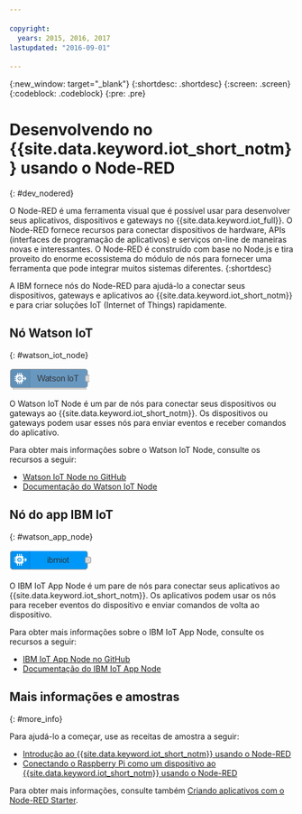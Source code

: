 ```yaml
---

copyright:
  years: 2015, 2016, 2017
lastupdated: "2016-09-01"

---
```


{:new_window: target="_blank"}
{:shortdesc: .shortdesc}
{:screen: .screen}
{:codeblock: .codeblock}
{:pre: .pre}

# Desenvolvendo no {{site.data.keyword.iot_short_notm}} usando o Node-RED
{: #dev_nodered}

O Node-RED é uma ferramenta visual que é possível usar para desenvolver seus aplicativos, dispositivos e gateways no {{site.data.keyword.iot_full}}. O Node-RED fornece recursos para conectar dispositivos de hardware, APIs (interfaces de programação de aplicativos) e serviços on-line de maneiras novas e interessantes. O Node-RED é construído com base no Node.js e tira proveito do enorme ecossistema do módulo de nós para fornecer uma ferramenta que pode integrar muitos sistemas diferentes.
{:shortdesc}

A IBM fornece nós do Node-RED para ajudá-lo a conectar seus dispositivos, gateways e aplicativos ao {{site.data.keyword.iot_short_notm}} e para criar soluções IoT (Internet of Things) rapidamente.


## Nó Watson IoT   
{: #watson_iot_node}  

![Imagem do Watson IoT Node](../images/node-red-watson.png "Imagem do Watson IoT Node")


O Watson IoT Node é um par de nós para conectar seus dispositivos ou gateways ao {{site.data.keyword.iot_short_notm}}. Os dispositivos ou gateways podem usar esses nós para enviar eventos e receber comandos do aplicativo.

Para obter mais informações sobre o Watson IoT Node, consulte os recursos a seguir:

- [Watson IoT Node no GitHub](https://github.com/ibm-watson-iot/iot-nodered/tree/master/node-red-contrib-ibm-watson-iot)
- [Documentação do Watson IoT Node](https://www.npmjs.com/package/node-red-contrib-ibm-watson-iot)


## Nó do app IBM IoT  
{: #watson_app_node}  


![Imagem do IBM IoT App Node](../images/node-red-ibmiot.png "Imagem do IBM IoT App Node")

O IBM IoT App Node é um pare de nós para conectar seus aplicativos ao {{site.data.keyword.iot_short_notm}}. Os aplicativos podem usar os nós para receber eventos do dispositivo e enviar comandos de volta ao dispositivo.

Para obter mais informações sobre o IBM IoT App Node, consulte os recursos a seguir:

- [IBM IoT App Node no GitHub](https://github.com/ibm-watson-iot/iot-nodered/tree/master/node-red-contrib-scx-ibmiotapp)
- [Documentação do IBM IoT App Node](http://flows.nodered.org/node/node-red-contrib-scx-ibmiotapp)


## Mais informações e amostras   
{: #more_info}


Para ajudá-lo a começar, use as receitas de amostra a seguir:
- [Introdução ao {{site.data.keyword.iot_short_notm}} usando o Node-RED](https://developer.ibm.com/recipes/tutorials/getting-started-with-watson-iot-platform-using-node-red/)
- [Conectando o Raspberry Pi como um dispositivo ao {{site.data.keyword.iot_short_notm}} usando o Node-RED](https://developer.ibm.com/recipes/tutorials/deploy-watson-iot-node-on-raspberry-pi/)

Para obter mais informações, consulte também [Criando aplicativos com o Node-RED Starter](https://console.ng.bluemix.net/docs/starters/Node-RED/nodered.html#nodered).
